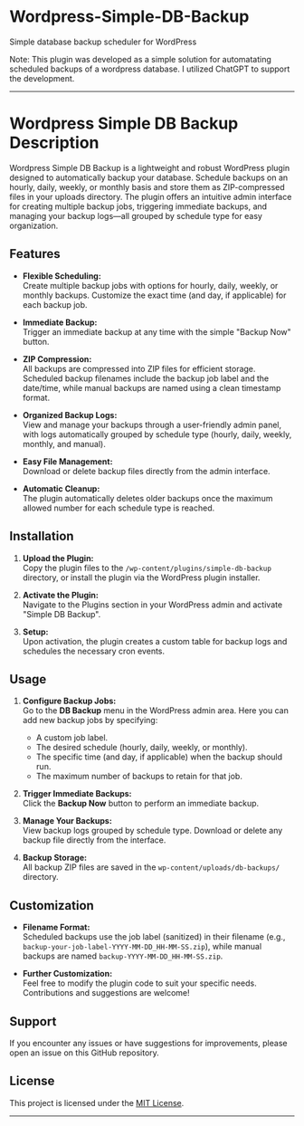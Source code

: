 # Wordpress-Simple-DB-Backup
Simple database backup scheduler for WordPress

Note: This plugin was developed as a simple solution for automatating scheduled backups of a wordpress database. I utilized ChatGPT to support the development.

---

# Wordpress Simple DB Backup Description

Wordpress Simple DB Backup is a lightweight and robust WordPress plugin designed to automatically backup your database. Schedule backups on an hourly, daily, weekly, or monthly basis and store them as ZIP-compressed files in your uploads directory. The plugin offers an intuitive admin interface for creating multiple backup jobs, triggering immediate backups, and managing your backup logs—all grouped by schedule type for easy organization.

## Features

- **Flexible Scheduling:**  
  Create multiple backup jobs with options for hourly, daily, weekly, or monthly backups. Customize the exact time (and day, if applicable) for each backup job.

- **Immediate Backup:**  
  Trigger an immediate backup at any time with the simple "Backup Now" button.

- **ZIP Compression:**  
  All backups are compressed into ZIP files for efficient storage. Scheduled backup filenames include the backup job label and the date/time, while manual backups are named using a clean timestamp format.

- **Organized Backup Logs:**  
  View and manage your backups through a user-friendly admin panel, with logs automatically grouped by schedule type (hourly, daily, weekly, monthly, and manual).

- **Easy File Management:**  
  Download or delete backup files directly from the admin interface.

- **Automatic Cleanup:**  
  The plugin automatically deletes older backups once the maximum allowed number for each schedule type is reached.

## Installation

1. **Upload the Plugin:**  
   Copy the plugin files to the `/wp-content/plugins/simple-db-backup` directory, or install the plugin via the WordPress plugin installer.

2. **Activate the Plugin:**  
   Navigate to the Plugins section in your WordPress admin and activate "Simple DB Backup".

3. **Setup:**  
   Upon activation, the plugin creates a custom table for backup logs and schedules the necessary cron events.

## Usage

1. **Configure Backup Jobs:**  
   Go to the **DB Backup** menu in the WordPress admin area. Here you can add new backup jobs by specifying:
   - A custom job label.
   - The desired schedule (hourly, daily, weekly, or monthly).
   - The specific time (and day, if applicable) when the backup should run.
   - The maximum number of backups to retain for that job.

2. **Trigger Immediate Backups:**  
   Click the **Backup Now** button to perform an immediate backup.

3. **Manage Your Backups:**  
   View backup logs grouped by schedule type. Download or delete any backup file directly from the interface.

4. **Backup Storage:**  
   All backup ZIP files are saved in the `wp-content/uploads/db-backups/` directory.

## Customization

- **Filename Format:**  
  Scheduled backups use the job label (sanitized) in their filename (e.g., `backup-your-job-label-YYYY-MM-DD_HH-MM-SS.zip`), while manual backups are named `backup-YYYY-MM-DD_HH-MM-SS.zip`.

- **Further Customization:**  
  Feel free to modify the plugin code to suit your specific needs. Contributions and suggestions are welcome!

## Support

If you encounter any issues or have suggestions for improvements, please open an issue on this GitHub repository.

## License

This project is licensed under the [MIT License](LICENSE).

---

